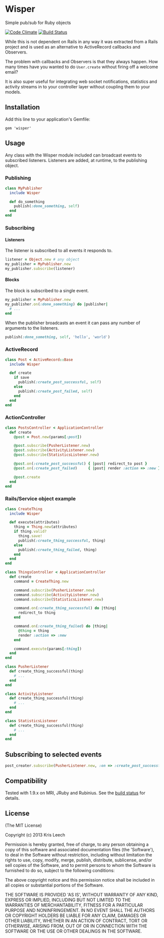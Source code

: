 # Wisper

Simple pub/sub for Ruby objects

[![Code Climate](https://codeclimate.com/github/krisleech/wisper.png)](https://codeclimate.com/github/krisleech/wisper)
[![Build Status](https://travis-ci.org/krisleech/wisper.png)](https://travis-ci.org/krisleech/wisper)

While this is not dependent on Rails in any way it was extracted from a Rails
project and is used as an alternative to ActiveRecord callbacks and Observers.

The problem with callbacks and Observers is that they always happen. How many
times have you wanted to do `User.create` without firing off a welcome email?

It is also super useful for integrating web socket notifications, statistics
and activity streams in to your controller layer without coupling them to your 
models.

## Installation

Add this line to your application's Gemfile:

    gem 'wisper'

## Usage

Any class with the Wisper module included can broadcast events to subscribed
listeners. Listeners are added, at runtime, to the publishing object.

### Publishing

```ruby
class MyPublisher
  include Wisper

  def do_something
    publish(:done_something, self)
  end
end
```

### Subscribing

#### Listeners

The listener is subscribed to all events it responds to.

```ruby
listener = Object.new # any object
my_publisher = MyPublisher.new
my_publisher.subscribe(listener)
```

#### Blocks

The block is subscribed to a single event.

```ruby
my_publisher = MyPublisher.new
my_publisher.on(:done_something) do |publisher|
  # ...
end
```

When the publisher broadcasts an event it can pass any number of arguments to
the listeners.

```ruby
publish(:done_something, self, 'hello', 'world')
```

### ActiveRecord

```ruby
class Post < ActiveRecord::Base
  include Wisper

  def create
    if save
      publish(:create_post_successful, self)
    else
      publish(:create_post_failed, self)
    end
  end
end
```

### ActionController

```ruby
class PostsController < ApplicationController
  def create
    @post = Post.new(params[:post])

    @post.subscribe(PusherListener.new)
    @post.subscribe(ActivityListener.new)
    @post.subscribe(StatisticsListener.new)

    @post.on(:create_post_successful) { |post| redirect_to post }
    @post.on(:create_post_failed)     { |post| render :action => :new }

    @post.create
  end
end
```

### Rails/Service object example

```ruby
class CreateThing
  include Wisper

  def execute(attributes)
    thing = Thing.new(attributes)
    if thing.valid?
      thing.save!
      publish(:create_thing_successful, thing)
    else
      publish(:create_thing_failed, thing)
    end
  end
end

class ThingsController < ApplicationController
  def create
    command = CreateThing.new

    command.subscribe(PusherListener.new)
    command.subscribe(ActivityListener.new)
    command.subscribe(StatisticsListener.new)

    command.on(:create_thing_successful) do |thing|
      redirect_to thing
    end

    command.on(:create_thing_failed) do |thing|
      @thing = thing
      render :action => :new
    end

    command.execute(params[:thing])
  end
end

class PusherListener
  def create_thing_successful(thing)
    # ...
  end
end

class ActivityListener
  def create_thing_successful(thing)
    # ...
  end
end

class StatisticsListener
  def create_thing_successful(thing)
    # ...
  end
end
```

## Subscribing to selected events

```ruby
post_creater.subscribe(PusherListener.new, :on => :create_post_successful)
```

## Compatibility

Tested with 1.9.x on MRI, JRuby and Rubinius.
See the [build status](https://travis-ci.org/krisleech/wisper) for details.

## License

(The MIT License)

Copyright (c) 2013 Kris Leech

Permission is hereby granted, free of charge, to any person obtaining a copy of
this software and associated documentation files (the 'Software'), to deal in
the Software without restriction, including without limitation the rights to
use, copy, modify, merge, publish, distribute, sublicense, and/or sell copies
of the Software, and to permit persons to whom the Software is furnished to do
so, subject to the following conditions:

The above copyright notice and this permission notice shall be included in all
copies or substantial portions of the Software.

THE SOFTWARE IS PROVIDED 'AS IS', WITHOUT WARRANTY OF ANY KIND, EXPRESS OR
IMPLIED, INCLUDING BUT NOT LIMITED TO THE WARRANTIES OF MERCHANTABILITY,
FITNESS FOR A PARTICULAR PURPOSE AND NONINFRINGEMENT. IN NO EVENT SHALL THE
AUTHORS OR COPYRIGHT HOLDERS BE LIABLE FOR ANY CLAIM, DAMAGES OR OTHER
LIABILITY, WHETHER IN AN ACTION OF CONTRACT, TORT OR OTHERWISE, ARISING FROM,
OUT OF OR IN CONNECTION WITH THE SOFTWARE OR THE USE OR OTHER DEALINGS IN THE
SOFTWARE.
